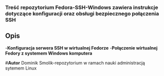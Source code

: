 ### **Treść repozytorium Fedora-SSH-Windows zawiera instrukcje dotyczące konfiguracji oraz obsługi bezpiecznego połączenia SSH**

## **Opis**

-**Konfiguracja serwera SSH w wirtualnej Fedorze**
-**Połączenie wirtualnej Fedory z systemem Windows komputera**

#**Autor**
Dominik Smolik-repozytorium w ramach nauki administracją sytemem Linux


